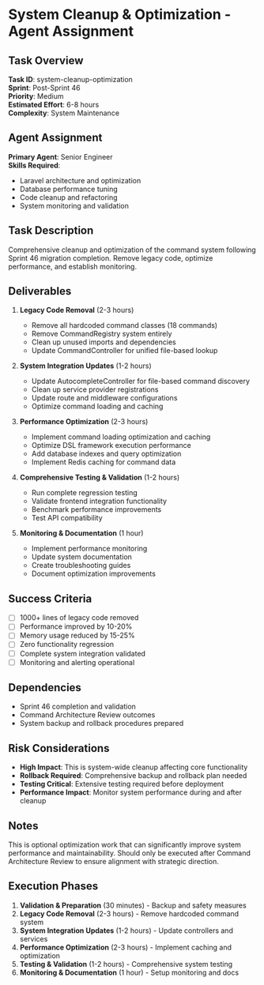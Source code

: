 # System Cleanup & Optimization - Agent Assignment

## Task Overview
**Task ID**: system-cleanup-optimization  
**Sprint**: Post-Sprint 46  
**Priority**: Medium  
**Estimated Effort**: 6-8 hours  
**Complexity**: System Maintenance

## Agent Assignment
**Primary Agent**: Senior Engineer  
**Skills Required**:
- Laravel architecture and optimization
- Database performance tuning
- Code cleanup and refactoring
- System monitoring and validation

## Task Description
Comprehensive cleanup and optimization of the command system following Sprint 46 migration completion. Remove legacy code, optimize performance, and establish monitoring.

## Deliverables
1. **Legacy Code Removal** (2-3 hours)
   - Remove all hardcoded command classes (18 commands)
   - Remove CommandRegistry system entirely
   - Clean up unused imports and dependencies
   - Update CommandController for unified file-based lookup

2. **System Integration Updates** (1-2 hours)
   - Update AutocompleteController for file-based command discovery
   - Clean up service provider registrations
   - Update route and middleware configurations
   - Optimize command loading and caching

3. **Performance Optimization** (2-3 hours)
   - Implement command loading optimization and caching
   - Optimize DSL framework execution performance
   - Add database indexes and query optimization
   - Implement Redis caching for command data

4. **Comprehensive Testing & Validation** (1-2 hours)
   - Run complete regression testing
   - Validate frontend integration functionality
   - Benchmark performance improvements
   - Test API compatibility

5. **Monitoring & Documentation** (1 hour)
   - Implement performance monitoring
   - Update system documentation
   - Create troubleshooting guides
   - Document optimization improvements

## Success Criteria
- [ ] 1000+ lines of legacy code removed
- [ ] Performance improved by 10-20%
- [ ] Memory usage reduced by 15-25%
- [ ] Zero functionality regression
- [ ] Complete system integration validated
- [ ] Monitoring and alerting operational

## Dependencies
- Sprint 46 completion and validation
- Command Architecture Review outcomes
- System backup and rollback procedures prepared

## Risk Considerations
- **High Impact**: This is system-wide cleanup affecting core functionality
- **Rollback Required**: Comprehensive backup and rollback plan needed
- **Testing Critical**: Extensive testing required before deployment
- **Performance Impact**: Monitor system performance during and after cleanup

## Notes
This is optional optimization work that can significantly improve system performance and maintainability. Should only be executed after Command Architecture Review to ensure alignment with strategic direction.

## Execution Phases
1. **Validation & Preparation** (30 minutes) - Backup and safety measures
2. **Legacy Code Removal** (2-3 hours) - Remove hardcoded command system
3. **System Integration Updates** (1-2 hours) - Update controllers and services  
4. **Performance Optimization** (2-3 hours) - Implement caching and optimization
5. **Testing & Validation** (1-2 hours) - Comprehensive system testing
6. **Monitoring & Documentation** (1 hour) - Setup monitoring and docs
